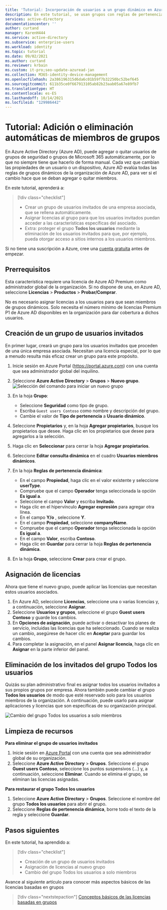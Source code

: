 ```yaml
---
title: 'Tutorial: Incorporación de usuarios a un grupo dinámico en Azure AD | Microsoft Docs'
description: En este tutorial, se usan grupos con reglas de pertenencia del usuario para agregar o quitar usuarios automáticamente
services: active-directory
documentationcenter: ''
author: curtand
manager: KarenH444
ms.service: active-directory
ms.subservice: enterprise-users
ms.workload: identity
ms.topic: tutorial
ms.date: 09/02/2021
ms.author: curtand
ms.reviewer: krbain
ms.custom: it-pro;seo-update-azuread-jan
ms.collection: M365-identity-device-management
ms.openlocfilehash: 2a386196315d6da6c01b59f7b32250bc52bef645
ms.sourcegitcommit: 611b35ce0f667913105ab82b23aab05a67e89fb7
ms.translationtype: HT
ms.contentlocale: es-ES
ms.lasthandoff: 10/14/2021
ms.locfileid: "129986442"
---
```

# <a name="tutorial-add-or-remove-group-members-automatically"></a>Tutorial: Adición o eliminación automáticas de miembros de grupos

En Azure Active Directory (Azure AD), puede agregar o quitar usuarios de grupos de seguridad o grupos de Microsoft 365 automáticamente, por lo que no siempre tiene que hacerlo de forma manual. Cada vez que cambian las propiedades de un usuario o un dispositivo, Azure AD evalúa todas las reglas de grupos dinámicos de la organización de Azure AD, para ver si el cambio hace que se deban agregar o quitar miembros.

En este tutorial, aprenderá a:
> [!div class="checklist"]
> * Crear un grupo de usuarios invitados de una empresa asociada, que se rellena automáticamente.
> * Asignar licencias al grupo para que los usuarios invitados puedan acceder a las características específicas del asociado.
> * Extra: proteger el grupo **Todos los usuarios** mediante la eliminación de los usuarios invitados para que, por ejemplo, pueda otorgar acceso a sitios internos a los usuarios miembros.

Si no tiene una suscripción a Azure, cree una [cuenta gratuita](https://azure.microsoft.com/free/) antes de empezar.

## <a name="prerequisites"></a>Prerrequisitos

Esta característica requiere una licencia de Azure AD Premium como administrador global de la organización. Si no dispone de una, en Azure AD, seleccione **Licencias** > **Productos** > **Probar/Comprar**.

No es necesario asignar licencias a los usuarios para que sean miembros de grupos dinámicos. Solo necesita el número mínimo de licencias Premium P1 de Azure AD disponibles en la organización para dar cobertura a dichos usuarios. 

## <a name="create-a-group-of-guest-users"></a>Creación de un grupo de usuarios invitados

En primer lugar, creará un grupo para los usuarios invitados que proceden de una única empresa asociada. Necesitan una licencia especial, por lo que a menudo resulta más eficaz crear un grupo para este propósito.

1. Inicie sesión en Azure Portal (https://portal.azure.com) con una cuenta que sea administrador global del inquilino.
2. Seleccione **Azure Active Directory** > **Grupos** > **Nuevo grupo**.
   ![Selección del comando para iniciar un nuevo grupo](./media/groups-dynamic-tutorial/new-group.png)
3. En la hoja **Grupo**:
  
   * Seleccione **Seguridad** como tipo de grupo.
   * Escriba `Guest users Contoso` como nombre y descripción del grupo.
   * Cambie el valor de **Tipo de pertenencia** a **Usuario dinámico**.
   
4. Seleccione **Propietarios** y, en la hoja **Agregar propietarios**, busque los propietarios que desee. Haga clic en los propietarios que desee para agregarlos a la selección.
5. Haga clic en **Seleccionar** para cerrar la hoja **Agregar propietarios**.  
6. Seleccione **Editar consulta dinámica** en el cuadro **Usuarios miembros dinámicos**.
7. En la hoja **Reglas de pertenencia dinámica**:

   * En el campo **Propiedad**, haga clic en el valor existente y seleccione **userType**. 
   * Compruebe que el campo **Operador** tenga seleccionada la opción **Es igual a**.  
   * Seleccione el campo **Valor** y escriba **Invitado**. 
   * Haga clic en el hipervínculo **Agregar expresión**  para agregar otra línea.
   * En el campo **Y/o** , seleccione **Y**.
   * En el campo **Propiedad**, seleccione **companyName**.
   * Compruebe que el campo **Operador** tenga seleccionada la opción **Es igual a**.
   * En el campo **Valor**, escriba **Contoso**.
   * Haga clic en **Guardar** para cerrar la hoja **Reglas de pertenencia dinámica**.
   
8. En la hoja **Grupo**, seleccione **Crear** para crear el grupo.

## <a name="assign-licenses"></a>Asignación de licencias

Ahora que tiene el nuevo grupo, puede aplicar las licencias que necesitan estos usuarios asociados.

1. En Azure AD, seleccione **Licencias**, seleccione una o varias licencias y, a continuación, seleccione **Asignar**.
2. Seleccione **Usuarios y grupos**, seleccione el grupo **Guest users Contoso** y guarde los cambios.
3. En **Opciones de asignación**, puede activar o desactivar los planes de servicio, incluidas las licencias que ha seleccionado. Cuando se realiza un cambio, asegúrese de hacer clic en **Aceptar** para guardar los cambios.
4. Para completar la asignación, en el panel **Asignar licencia**, haga clic en **Asignar** en la parte inferior del panel.

## <a name="remove-guests-from-all-users-group"></a>Eliminación de los invitados del grupo Todos los usuarios

Quizás su plan administrativo final es asignar todos los usuarios invitados a sus propios grupos por empresa. Ahora también puede cambiar el grupo **Todos los usuarios** de modo que esté reservado solo para los usuarios miembros de la organización. A continuación, puede usarlo para asignar aplicaciones y licencias que son específicas de su organización principal.

   ![Cambio del grupo Todos los usuarios a solo miembros](./media/groups-dynamic-tutorial/all-users-edit.png)

## <a name="clean-up-resources"></a>Limpieza de recursos

**Para eliminar el grupo de usuarios invitados**

1. Inicie sesión en [Azure Portal](https://portal.azure.com) con una cuenta que sea administrador global de su organización.
2. Seleccione **Azure Active Directory** > **Grupos**. Seleccione el grupo **Guest users Contoso**, seleccione los puntos suspensivos (...) y, a continuación, seleccione **Eliminar**. Cuando se elimina el grupo, se eliminan las licencias asignadas.

**Para restaurar el grupo Todos los usuarios**
1. Seleccione **Azure Active Directory** > **Grupos**. Seleccione el nombre del grupo **Todos los usuarios** para abrir el grupo.
1. Seleccione **Reglas de pertenencia dinámica**, borre todo el texto de la regla y seleccione **Guardar**.

## <a name="next-steps"></a>Pasos siguientes

En este tutorial, ha aprendido a:
> [!div class="checklist"]
> * Creación de un grupo de usuarios invitados
> * Asignación de licencias al nuevo grupo
> * Cambio del grupo Todos los usuarios a solo miembros

Avance al siguiente artículo para conocer más aspectos básicos de las licencias basadas en grupos
> [!div class="nextstepaction"]
> [Conceptos básicos de las licencias basadas en grupos](../fundamentals/active-directory-licensing-whatis-azure-portal.md)



